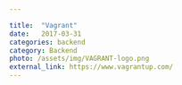 ```yaml
---

title:  "Vagrant"
date:   2017-03-31
categories: backend
category: Backend
photo: /assets/img/VAGRANT-logo.png
external_link: https://www.vagrantup.com/
---
```


